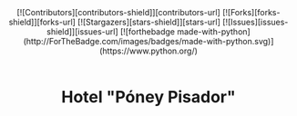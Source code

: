 <section align="center">
  [![Contributors][contributors-shield]][contributors-url]
  [![Forks][forks-shield]][forks-url]
  [![Stargazers][stars-shield]][stars-url]
  [![Issues][issues-shield]][issues-url]
  [![forthebadge made-with-python](http://ForTheBadge.com/images/badges/made-with-python.svg)](https://www.python.org/)
</section>

<br />

<header align="center">
  
  <h1 align="center">Hotel "Póney Pisador"</h1>
   
</header>
